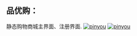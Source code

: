 ## 品优购：
静态购物商城主界面、注册界面.
[![pinyou](https://img.17carat.cn/2024/04/github/pinyou1.png "pinyou")](https://img.17carat.cn/2024/04/github/pinyou1.png "pinyou")
[![pinyou](https://img.17carat.cn/2024/04/github/pinyou.png "pinyou")](https://img.17carat.cn/2024/04/github/pinyou.png "pinyou")
